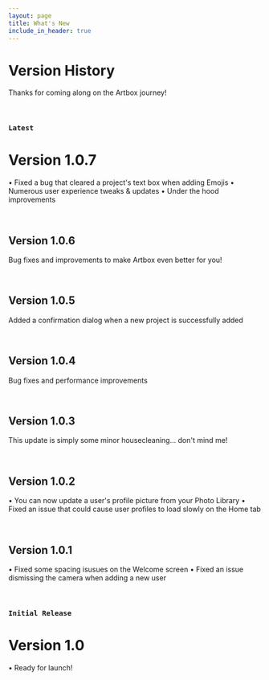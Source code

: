 ```yaml
---
layout: page
title: What's New
include_in_header: true
---
```


# Version History
Thanks for coming along on the Artbox journey!

<br>

### `Latest`
# **Version 1.0.7**
• Fixed a bug that cleared a project's text box when adding Emojis 
• Numerous user experience tweaks & updates 
• Under the hood improvements 

<br>

## **Version 1.0.6**
Bug fixes and improvements to make Artbox even better for you!

<br>

## **Version 1.0.5**
Added a confirmation dialog when a new project is successfully added

<br>

## **Version 1.0.4**
Bug fixes and performance improvements

<br>

## **Version 1.0.3**
This update is simply some minor housecleaning... don't mind me!

<br>

## **Version 1.0.2**
• You can now update a user's profile picture from your Photo Library 
• Fixed an issue that could cause user profiles to load slowly on the Home tab 

<br>

## **Version 1.0.1**
• Fixed some spacing isusues on the Welcome screen 
• Fixed an issue dismissing the camera when adding a new user 

<br>

### `Initial Release`
# **Version 1.0**
• Ready for launch!

<br>
